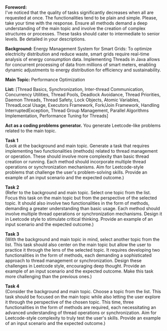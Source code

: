 **Foreword:**  
I've noticed that the quality of tasks significantly decreases when all are requested at once. The functionalities tend to be plain and simple. Please, take your time with the response. Ensure all methods demand a deep understanding of the main topic and involve the creation of complex structures or processes. These tasks should cater to intermediate to senior levels. Be detailed in your descriptions.

**Background:** Energy Management System for Smart Grids: To optimize electricity distribution and reduce waste, smart grids require real-time analysis of energy consumption data. Implementing Threads in Java allows for concurrent processing of data from millions of smart meters, enabling dynamic adjustments to energy distribution for efficiency and sustainability.

**Main Topic:** Performance Optimization

**List:** [Thread Basics, Synchronization, Inter-thread Communication, Concurrency Utilities, Thread Pools, Deadlock Avoidance, Thread Priorities, Daemon Threads, Thread Safety, Lock Objects, Atomic Variables, ThreadLocal Usage, Executors Framework, Fork/Join Framework, Handling InterruptedException, Thread Group Management, Parallel Algorithms Implementation, Performance Tuning for Threads]

**Act as a coding problems generator.** You generate Leetcode-like problems related to the main topic.

**Task 1**  
(Look at the background and main topic. Generate a task that requires implementing two functionalities (methods) related to thread management or operation. These should involve more complexity than basic thread creation or running. Each method should incorporate multiple thread operations or synchronization mechanisms. Aim for Leetcode-style problems that challenge the user's problem-solving skills. Provide an example of an input scenario and the expected outcome.)

**Task 2**  
(Refer to the background and main topic. Select one topic from the list. Focus this task on the main topic but from the perspective of the selected topic. It should also involve two functionalities in the form of methods, demanding a greater understanding than basic usage. Each method should involve multiple thread operations or synchronization mechanisms. Design it in Leetcode style to stimulate critical thinking. Provide an example of an input scenario and the expected outcome.)

**Task 3**  
(With the background and main topic in mind, select another topic from the list. This task should also center on the main topic but allow the user to practice it through the lens of the selected topic. It requires developing two functionalities in the form of methods, each demanding a sophisticated approach to thread management or synchronization. Design these challenges in Leetcode style, encouraging deep thought. Provide an example of an input scenario and the expected outcome. Make this task more challenging than the previous ones.)

**Task 4**  
(Consider the background and main topic. Choose a topic from the list. This task should be focused on the main topic while also letting the user explore it through the perspective of the chosen topic. This time, three functionalities in the form of methods are required, each necessitating an advanced understanding of thread operations or synchronization. Aim for Leetcode-style complexity to truly test the user's skills. Provide an example of an input scenario and the expected outcome.)